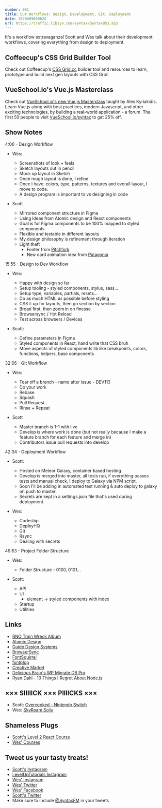 ```yaml
---
number: 051
title: Our Workflows: Design, Development, Git, Deployment
date: 1529499600620
url: https://traffic.libsyn.com/syntax/Syntax051.mp3
---
```


It's a workflow extravaganza! Scott and Wes talk about their development workflows, covering everything from design to deployment.

## Coffeecup's CSS Grid Builder Tool

Check out Coffeecup's [CSS Grid.cc](https://cssgrid.cc/) builder tool and resources to learn, prototype and build next gen layouts with CSS Grid!

## VueSchool.io's Vue.js Masterclass
Check out [VueSchool.io's new Vue.js Masterclass](https://vueschool.io/) taught by Alex Kyriakidis. Learn Vue.js along with best practices, modern Javascript, and other exciting technologies, by building a real-world application - a forum. The first 50 people to visit [VueSchool.io/syntax](https://vueschool.io/syntax) to get 25% off.

## Show Notes

4:00 - Design Workflow

* Wes:
  * Screenshots of look + feels
  * Sketch layouts out in pencil
  * Mock up layout in Sketch
  * Once rough layout is done, I refine
  * Once I have: colors, type, patterns, textures and overall layout, I move to code.
  * A design program is important to vs designing in code

* Scott
  * Mirrored component structure in Figma
  * Using Ideas from Atomic design and React components
  * Goal is for Figma components to be 100% mapped to styled components
  * Flexible and testable in different layouts
  * My design philosophy is refinement through iteration
  * Light theft
    * Footer from [Pitchfork](https://pitchfork.com/)
    * New card animation idea from [Patagonia](http://www.patagonia.com/)

15:55 - Design to Dev Workflow

* Wes:
  * Happy with design so far
  * Setup tooling - styled components, stylus, sass...
  * Setup type, variables, partials, resets...
  * Do as much HTML as possible before styling
  * CSS it up for layouts, then go section by section
  * Broad first, then zoom in on finesse
  * Browsersync / Hot Reload
  * Test across browsers / Devices

* Scott:
  * Define parameters in Figma
  * Styled components in React, hand write that CSS bruh
  * Move aspects of styled components lib like breakpoints, colors, functions, helpers, base components

32:06 - Git Workflow

* Wes:
  * Tear off a branch - name after issue - DEV113
  * Do your work
  * Rebase
  * Squash
  * Pull Request
  * Rinse + Repeat

* Scott
  * Master branch is 1-1 with live
  * Develop is where work is done (but not really because I make a feature branch for each feature and merge in)
  * Contributors issue pull requests into develop

42:34 - Deployment Workflow

* Scott:
  * Hosted on Meteor Galaxy, container based hosting
  * Develop is merged into master, all tests run, if everything passes tests and manual check, I deploy to Galaxy via NPM script.
  * Soon I'll be adding in automated test running & auto deploy to galaxy on push to master.
  * Secrets are kept in a settings.json file that's used during deployment.

* Wes:
  * Codeship
  * DeployHQ
  * Git
  * Rsync
  * Dealing with secrets

49:53 - Project Folder Structure

* Wes: 
  * Folder Structure - 0100, 0101…

* Scott:
  * API
  * UI
    * element -> styled components with index
  * Startup
  * Utilities

## Links

* [BNO Train Wreck Album](https://upload.wikimedia.org/wikipedia/en/thumb/3/33/BNO-trainwreck_cover.jpg/220px-BNO-trainwreck_cover.jpg)
* [Atomic Design](http://bradfrost.com/blog/post/atomic-web-design/)
* [Guide Design Systems](https://www.invisionapp.com/blog/guide-to-design-systems/)
* [BrowserSync](https://browsersync.io/)
* [FontSquirrel](https://www.fontsquirrel.com/)
* [fontplop](https://www.fontplop.com/)
* [Creative Market](https://creativemarket.com/)
* [Delicious Brain's WP Migrate DB Pro](https://deliciousbrains.com/wp-migrate-db-pro/)
* [Ryan Dahl - 10 Things I Regret About Node.js](https://www.youtube.com/watch?v=M3BM9TB-8yA)

## ××× SIIIIICK ××× PIIIICKS ×××

* Scott: [Overcooked - Nintendo Switch](https://www.nintendo.com/games/detail/overcooked-special-edition-switch)
* Wes: [SkyRoam Solis](https://www.skyroam.com?rfsn=1346968.ac598)

## Shameless Plugs

* [Scott's Level 2 React Course](https://LevelUpTutorials.com/store)
* [Wes' Courses](https://wesbos.com/courses)

## Tweet us your tasty treats!

* [Scott's Instagram](https://www.instagram.com/stolinski/)
* [LevelUpTutorials Instagram](https://www.instagram.com/LevelUpTutorials/)
* [Wes' Instagram](https://www.instagram.com/wesbos/)
* [Wes' Twitter](https://twitter.com/wesbos)
* [Wes' Facebook](https://www.facebook.com/wesbos.developer)
* [Scott's Twitter](https://twitter.com/stolinski)
* Make sure to include [@SyntaxFM](https://twitter.com/SyntaxFM) in your tweets
